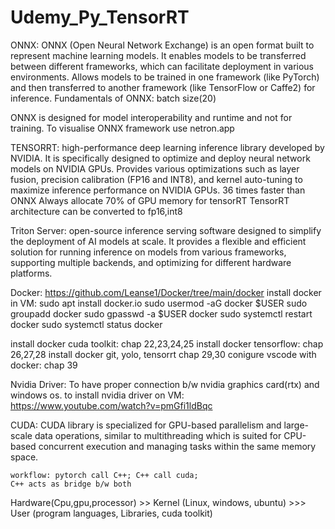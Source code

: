 # Udemy_Py_TensorRT

ONNX: ONNX (Open Neural Network Exchange) is an open format built to represent machine learning models. It enables models to be transferred between different frameworks, which can facilitate deployment in various environments. Allows models to be trained in one framework (like PyTorch) and then transferred to another framework (like TensorFlow or Caffe2) for inference.
Fundamentals of ONNX: batch size(20)

ONNX is designed for model interoperability and runtime and not for training.
To visualise ONNX framework use netron.app

TENSORRT: high-performance deep learning inference library developed by NVIDIA. It is specifically designed to optimize and deploy neural network models on NVIDIA GPUs. Provides various optimizations such as layer fusion, precision calibration (FP16 and INT8), and kernel auto-tuning to maximize inference performance on NVIDIA GPUs.
36 times faster than ONNX
Always allocate 70% of GPU memory for tensorRT
TensorRT architecture can be converted to fp16,int8


Triton Server: open-source inference serving software designed to simplify the deployment of AI models at scale. It provides a flexible and efficient solution for running inference on models from various frameworks, supporting multiple backends, and optimizing for different hardware platforms.

Docker: https://github.com/Leanse1/Docker/tree/main/docker
install docker in VM: sudo apt install docker.io
                      sudo usermod -aG docker $USER
                      sudo groupadd docker
                      sudo gpasswd -a $USER docker
                      sudo systemctl restart docker
                      sudo systemctl status docker

install docker cuda toolkit: chap 22,23,24,25
install docker tensorflow: chap 26,27,28
install docker git, yolo, tensorrt chap 29,30
conigure vscode with docker: chap 39

Nvidia Driver: To have proper connection b/w nvidia graphics card(rtx) and windows os.
to install nvidia driver on VM: https://www.youtube.com/watch?v=pmGfi1ldBqc

CUDA:  CUDA library is specialized for GPU-based parallelism and large-scale data operations, 
    similar to multithreading which is suited for CPU-based concurrent execution and managing tasks within the same memory space.

    workflow: pytorch call C++; C++ call cuda;
    C++ acts as bridge b/w both

Hardware(Cpu,gpu,processor) >> Kernel (Linux, windows, ubuntu) >>> User (program languages, Libraries, cuda toolkit) 
